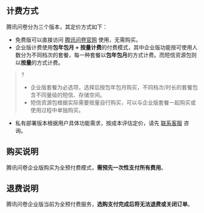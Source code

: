 
## 计费方式
腾讯问卷分为三个版本，其定价方式如下：
- 免费版可以直接访问 [腾讯问卷官网](https://wj.qq.com/) 使用，无需购买。
- 企业版计费使用**包年包月 + 按量计费**的付费模式，其中企业版功能按可使用人数分为不同档次的套餐，每一种套餐以**包年包月**的方式计费。而短信资源包则以**按量**的方式计费。
>?
>- 企业版套餐为必选项，选择后按包年包月购买，不同档次/时长的套餐包含不同量级的短信、存储空间。
>- 短信资源包根据实际需要按量自行购买，可以与企业版套餐一起购买或使用过程中单独购买。

- 私有部署版本根据用户具体功能需求，按成本评估定价，请先 [联系客服](http://wpa.qq.com/msgrd?v=3&uin=2852519734&site=qq&menu=yes) 咨询。

## 购买说明

腾讯问卷企业版购买为全预付费模式，**需预先一次性支付所有费用**。

## 退费说明

腾讯问卷企业版当前为全预付费服务，**选购支付完成后将无法退费或关闭订单**。
